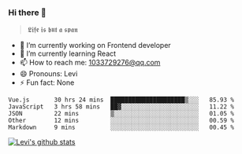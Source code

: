 ### Hi there 👋

> 𝕷𝖎𝖋𝖊 𝖎𝖘 𝖇𝖚𝖙 𝖆 𝖘𝖕𝖆𝖓

- 🔭 I’m currently working on Frontend developer
- 🌱 I’m currently learning React
- 📫 How to reach me: 1033729276@qq.com
- 😄 Pronouns: Levi
- ⚡ Fun fact: None


<!--START_SECTION:waka-->
```text
Vue.js       30 hrs 24 mins  █████████████████████▒░░░   85.93 % 
JavaScript   3 hrs 58 mins   ██▓░░░░░░░░░░░░░░░░░░░░░░   11.22 % 
JSON         22 mins         ▒░░░░░░░░░░░░░░░░░░░░░░░░   01.05 % 
Other        12 mins         ░░░░░░░░░░░░░░░░░░░░░░░░░   00.59 % 
Markdown     9 mins          ░░░░░░░░░░░░░░░░░░░░░░░░░   00.45 % 
```
<!--END_SECTION:waka-->


[![Levi's github stats](https://github-readme-stats.vercel.app/api?username=chaossssss)](https://github.com/anuraghazra/github-readme-stats)